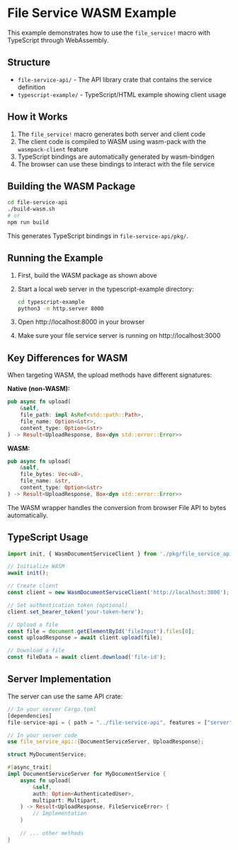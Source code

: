 # File Service WASM Example

This example demonstrates how to use the `file_service!` macro with TypeScript through WebAssembly.

## Structure

- `file-service-api/` - The API library crate that contains the service definition
- `typescript-example/` - TypeScript/HTML example showing client usage

## How it Works

1. The `file_service!` macro generates both server and client code
2. The client code is compiled to WASM using wasm-pack with the `wasmpack-client` feature
3. TypeScript bindings are automatically generated by wasm-bindgen
4. The browser can use these bindings to interact with the file service

## Building the WASM Package

```bash
cd file-service-api
./build-wasm.sh
# or
npm run build
```

This generates TypeScript bindings in `file-service-api/pkg/`.

## Running the Example

1. First, build the WASM package as shown above

2. Start a local web server in the typescript-example directory:
   ```bash
   cd typescript-example
   python3 -m http.server 8000
   ```

3. Open http://localhost:8000 in your browser

4. Make sure your file service server is running on http://localhost:3000

## Key Differences for WASM

When targeting WASM, the upload methods have different signatures:

**Native (non-WASM):**
```rust
pub async fn upload(
    &self,
    file_path: impl AsRef<std::path::Path>,
    file_name: Option<&str>,
    content_type: Option<&str>
) -> Result<UploadResponse, Box<dyn std::error::Error>>
```

**WASM:**
```rust
pub async fn upload(
    &self,
    file_bytes: Vec<u8>,
    file_name: &str,
    content_type: Option<&str>
) -> Result<UploadResponse, Box<dyn std::error::Error>>
```

The WASM wrapper handles the conversion from browser File API to bytes automatically.

## TypeScript Usage

```typescript
import init, { WasmDocumentServiceClient } from './pkg/file_service_api.js';

// Initialize WASM
await init();

// Create client
const client = new WasmDocumentServiceClient('http://localhost:3000');

// Set authentication token (optional)
client.set_bearer_token('your-token-here');

// Upload a file
const file = document.getElementById('fileInput').files[0];
const uploadResponse = await client.upload(file);

// Download a file
const fileData = await client.download('file-id');
```

## Server Implementation

The server can use the same API crate:

```rust
// In your server Cargo.toml
[dependencies]
file-service-api = { path = "../file-service-api", features = ["server"] }

// In your server code
use file_service_api::{DocumentServiceServer, UploadResponse};

struct MyDocumentService;

#[async_trait]
impl DocumentServiceServer for MyDocumentService {
    async fn upload(
        &self,
        auth: Option<AuthenticatedUser>,
        multipart: Multipart,
    ) -> Result<UploadResponse, FileServiceError> {
        // Implementation
    }
    
    // ... other methods
}
```